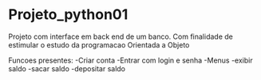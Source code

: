 # Projeto_python01
Projeto com interface em back end de um banco.
Com finalidade de estimular o estudo da programacao Orientada a Objeto

Funcoes presentes:
 -Criar conta
 -Entrar com login e senha
 -Menus
 -exibir saldo
 -sacar saldo
 -depositar saldo
 
